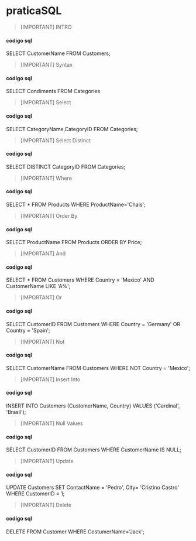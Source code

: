 # praticaSQL

>[IMPORTANT]
>INTRO
#### codigo sql

SELECT CustomerName FROM Customers;

>[IMPORTANT]
>Syntax
#### codigo sql

SELECT Condiments FROM Categories

>[IMPORTANT]
>Select
#### codigo sql

SELECT CategoryName,CategoryID FROM Categories;

>[IMPORTANT]
>Select Distinct
#### codigo sql

SELECT DISTINCT CategoryID FROM Categories;

>[IMPORTANT]
>Where
#### codigo sql

SELECT * FROM Products
WHERE ProductName='Chais';

>[IMPORTANT]
>Order By
#### codigo sql

SELECT ProductName FROM Products
ORDER BY Price;

>[IMPORTANT]
>And
#### codigo sql

SELECT * FROM Customers
WHERE Country = 'Mexico' AND CustomerName LIKE 'A%';

>[IMPORTANT]
>Or
#### codigo sql

SELECT CustomerID FROM Customers
WHERE Country = 'Germany' OR Country = 'Spain';

>[IMPORTANT]
>Not
#### codigo sql

SELECT CustomerName FROM Customers
WHERE NOT Country = 'Mexico';

>[IMPORTANT]
>Insert Into
#### codigo sql

INSERT INTO Customers (CustomerName, Country)
VALUES ('Cardinal', 'Brasil');

>[IMPORTANT]
>Null Values
#### codigo sql

SELECT CustomerID
FROM Customers
WHERE CustomerName IS NULL;

>[IMPORTANT]
>Update
#### codigo sql

UPDATE Customers
SET ContactName = 'Pedro', City= 'Cristino Castro'
WHERE CustomerID = 1;

>[IMPORTANT]
>Delete
#### codigo sql

DELETE FROM Customer WHERE CostumerName='Jack';
